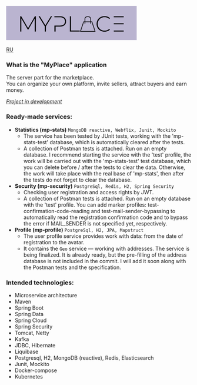 ![myplace.png](logo.png)

[RU](README-RU.md)

### What is the "MyPlace" application
The server part for the marketplace.  
You can organize your own platform, invite sellers, attract buyers and earn money.

<u>_Project in development_</u>

### Ready-made services:
- **Statistics (mp-stats)** `MongoDB reactive, Webflix, Junit, Mockito`  
  - The service has been tested by JUnit tests, working with the 'mp-stats-test' database, which is automatically cleared after the tests.  
  - A collection of Postman tests is attached. Run on an empty database. I recommend starting the service with the 'test' profile, the work will be carried out with the 'mp-stats-test' test database, which you can delete before / after the tests to clear the data. Otherwise, the work will take place with the real base of 'mp-stats', then after the tests do not forget to clear the database.
- **Security (mp-security)** `PostgreSql, Redis, H2, Spring Security`  
  - Checking user registration and access rights by JWT.  
  - A collection of Postman tests is attached. Run on an empty database with the 'test' profile. You can add marker profiles:
    test-confirmation-code-reading and test-mail-sender-bypassing to automatically read the registration confirmation code and to bypass the error if MAIL_SENDER is not specified yet, respectively.
- **Profile (mp-profile)** `PostgreSql, H2, JPA, Mapstruct`
  - The user profile service provides work with data: from the date of registration to the avatar. 
  - It contains the `Geo` service — working with addresses.
    The service is being finalized. It is already ready, but the pre-filling of the address database is not included in the commit. I will add it soon along with the Postman tests and the specification.
### Intended technologies:
- Microservice architecture
- Maven
- Spring Boot
- Spring Data
- Spring Cloud
- Spring Security
- Tomcat, Netty
- Kafka
- JDBC, Hibernate
- Liquibase
- Postgresql, H2, MongoDB (reactive), Redis, Elasticsearch
- Junit, Mockito
- Docker-compose
- Kubernetes
